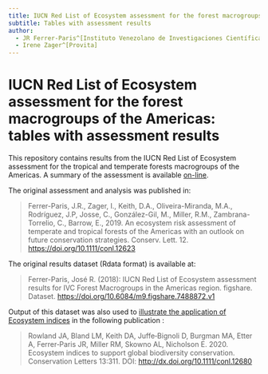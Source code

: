 ```yaml
---
title: IUCN Red List of Ecosystem assessment for the forest macrogroups of the Americas
subtitle: Tables with assessment results
author:
  - JR Ferrer-Paris^[Instituto Venezolano de Investigaciones Científicas]
  - Irene Zager^[Provita]
---
```


# IUCN Red List of Ecosystem assessment for the forest macrogroups of the Americas: tables with assessment results

This repository contains results from the IUCN Red List of Ecosystem assessment for the tropical and temperate forests macrogroups of the Americas. A summary of the assessment is available [on-line](https://assessments.iucnrle.org/systematics/8).

The original assessment and analysis was published in:
> Ferrer-Paris, J.R., Zager, I., Keith, D.A., Oliveira-Miranda, M.A., Rodríguez, J.P, Josse, C., González-Gil, M., Miller, R.M., Zambrana-Torrelio, C., Barrow, E., 2019. An ecosystem risk assessment of temperate and tropical forests of the Americas with an outlook on future conservation strategies. Conserv. Lett. 12. https://doi.org/10.1111/conl.12623

The original results dataset (Rdata format) is available at: 
> Ferrer-Paris, José R. (2018): IUCN Red List of Ecosystem assessment results for IVC Forest Macrogroups in the Americas region. figshare. Dataset. https://doi.org/10.6084/m9.figshare.7488872.v1 

Output of this dataset was also used to [illustrate the application of Ecosystem indices](https://github.com/red-list-ecosystem/rle_indices) in the following publication :
> Rowland JA, Bland LM, Keith DA, Juffe‐Bignoli D, Burgman MA, Etter A, Ferrer‐Paris JR, Miller RM, Skowno AL, Nicholson E. 2020. Ecosystem indices to support global biodiversity conservation. Conservation Letters 13:311. DOI: http://dx.doi.org/10.1111/conl.12680



